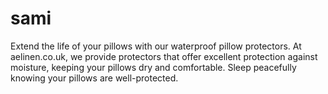 # sami
Extend the life of your pillows with our waterproof pillow protectors. At aelinen.co.uk, we provide protectors that offer excellent protection against moisture, keeping your pillows dry and comfortable. Sleep peacefully knowing your pillows are well-protected.
